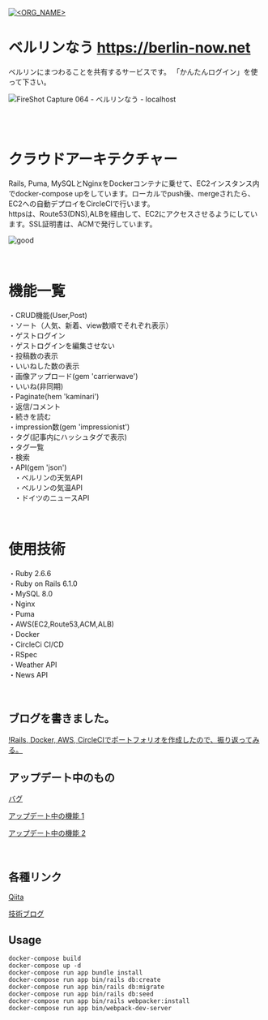 
[![<ORG_NAME>](https://circleci.com/gh/kazumawada/myapp.svg?style=svg)](https://github.com/kazumawada/myapp#readme)

# ベルリンなう https://berlin-now.net  
 ベルリンにまつわることを共有するサービスです。
「かんたんログイン」を使って下さい。

![FireShot Capture 064 - ベルリンなう - localhost](https://user-images.githubusercontent.com/57794648/110725759-74508180-825b-11eb-9a57-c31f9e757e80.png)

<br><br>

# クラウドアーキテクチャー
Rails, Puma, MySQLとNginxをDockerコンテナに乗せて、EC2インスタンス内でdocker-compose upをしています。ローカルでpush後、mergeされたら、EC2への自動デプロイをCircleCIで行います。<br>httpsは、Route53(DNS),ALBを経由して、EC2にアクセスさせるようにしています。SSL証明書は、ACMで発行しています。




![good](https://user-images.githubusercontent.com/57794648/113692540-9a592c80-9708-11eb-871f-0d6272ce06b3.png)

<br>


# 機能一覧
・CRUD機能(User,Post)<br>
・ソート（人気、新着、view数順でそれぞれ表示）<br>
・ゲストログイン<br>
・ゲストログインを編集させない<br>
・投稿数の表示<br>
・いいねした数の表示<br>
・画像アップロード(gem 'carrierwave')<br>
・いいね(非同期)<br>
・Paginate(hem 'kaminari')<br>
・返信/コメント<br>
・続きを読む<br>
・impression数(gem 'impressionist')<br>
・タグ(記事内にハッシュタグで表示)<br>
・タグ一覧<br>
・検索<br>
・API(gem 'json')<br>
 &nbsp; &nbsp;・ベルリンの天気API<br>
 &nbsp; &nbsp;・ベルリンの気温API<br>
 &nbsp; &nbsp;・ドイツのニュースAPI

<br>

# 使用技術
・Ruby 2.6.6<br>
・Ruby on Rails 6.1.0<br>
・MySQL 8.0<br>
・Nginx<br>
・Puma<br>
・AWS(EC2,Route53,ACM,ALB)<br>
・Docker<br>
・CircleCi CI/CD<br>
・RSpec<br>
・Weather API<br>
・News API

<br>

## ブログを書きました。
[!Rails, Docker, AWS, CircleCIでポートフォリオを作成したので、振り返ってみる。](https://qiita.com/kazumawada/items/f8fcbf076e8672d51e12)


## アップデート中のもの

[バグ](https://github.com/kazumawada/myapp/issues/142#issue-821933525)

[アップデート中の機能 1](https://github.com/kazumawada/myapp/issues/143#issue-822792867)

[アップデート中の機能 2](https://github.com/kazumawada/myapp/issues/146#issue-823820013)

<br>

## 各種リンク

[Qiita](https://qiita.com/kazumawada)

[技術ブログ](https://kazumawada.hateblo.jp/)

## Usage

```
docker-compose build
docker-compose up -d
docker-compose run app bundle install
docker-compose run app bin/rails db:create
docker-compose run app bin/rails db:migrate
docker-compose run app bin/rails db:seed
docker-compose run app bin/rails webpacker:install
docker-compose run app bin/webpack-dev-server
```



